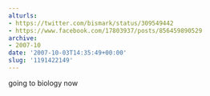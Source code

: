 ```yaml
---
alturls:
- https://twitter.com/bismark/status/309549442
- https://www.facebook.com/17803937/posts/856459890529
archive:
- 2007-10
date: '2007-10-03T14:35:49+00:00'
slug: '1191422149'
---
```


going to biology now

